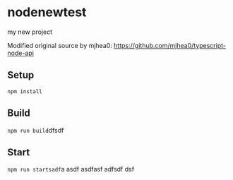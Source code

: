 # nodenewtest

my new project

Modified original source by mjhea0: https://github.com/mjhea0/typescript-node-api

## Setup

`npm install`

## Build

`npm run build`dfsdf

## Start

`npm run startsadf`a
asdf
asdfasf
adfsdf
dsf
